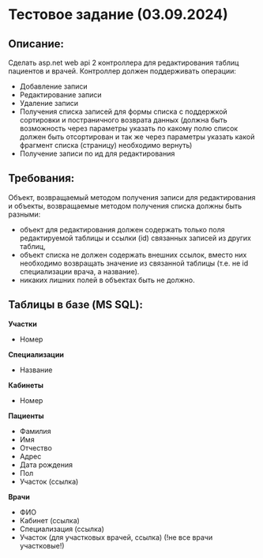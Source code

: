 # Тестовое задание (03.09.2024)

## Описание:

Сделать asp.net web api 2 контроллера для редактирования таблиц пациентов и врачей. Контроллер должен поддерживать операции:

- Добавление записи
- Редактирование записи
- Удаление записи
- Получения списка записей для формы списка с поддержкой сортировки и постраничного возврата данных (должна быть возможность через параметры указать по какому полю список должен быть отсортирован и так же через параметры указать какой фрагмент списка (страницу) необходимо вернуть)
- Получение записи по ид для редактирования

## Требования:

Объект, возвращаемый методом получения записи для редактирования и объекты, возвращаемые методом получения списка должны быть разными:

- объект для редактирования должен содержать только поля редактируемой таблицы и ссылки (id) связанных записей из других таблиц,
- объект списка не должен содержать внешних ссылок, вместо них необходимо возвращать значение из связанной таблицы (т.е. не id специализации врача, а название).
- никаких лишних полей в объектах быть не должно.

## Таблицы в базе (MS SQL):

**Участки**

- Номер

**Специализации**

- Название

**Кабинеты**

- Номер

**Пациенты**

- Фамилия
- Имя
- Отчество
- Адрес
- Дата рождения
- Пол
- Участок (ссылка)

**Врачи**

- ФИО
- Кабинет (ссылка)
- Специализация (ссылка)
- Участок (для участковых врачей, ссылка) (!не все врачи участковые!)
